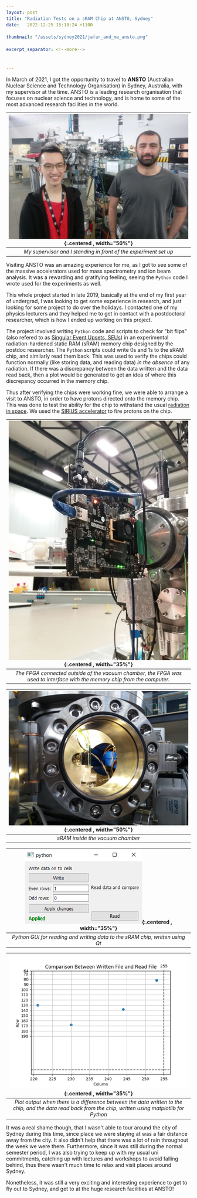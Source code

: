 ```yaml
---
layout: post
title: "Radiation Tests on a sRAM Chip at ANSTO, Sydney"
date:   2022-12-25 15:18:24 +1100

thumbnail: "/assets/sydney2021/jafar_and_me_ansto.png"

excerpt_separator: <!--more-->


---
```


In March of 2021, I got the opportunity to travel to **ANSTO** (Australian Nuclear Science and Technology Organisation) in Sydney, Australia, with my supervisor at the time. <!--more-->
ANSTO is a leading research organisation that focuses on nuclear science and technology, and is home to some of the most advanced research facilities in the world. 


|![image tooltip here](/assets/sydney2021/jafar_and_me_ansto.png){:.centered , width="50%"}|
|:--:| 
| *My supervisor and I standing in front of the experiment set up*|




Visiting ANSTO was an amazing experience for me, as I got to see some of the massive accelerators used for mass spectrometry and ion beam analysis. It was a rewarding and gratifying feeling, seeing the `Python` code I wrote used for the experiments as well.

This whole project started in late 2019, basically at the end of my first year of undergrad, I was looking to get some experience in research, and just looking for some project to do over the holidays. I contacted one of my physics lecturers and they helped me to get in contact with a postdoctoral researcher, which is how I ended up working on this project. 

The project involved writing `Python` code and scripts to check for "bit flips" (also refered to as [Singular Event Upsets, SEUs](https://ieeexplore.ieee.org/document/509840)) in an experimental radiation-hardened static RAM (sRAM) memory chip designed by the postdoc researcher. The `Python` scripts could write 0s and 1s to the sRAM chip, and similarly read them back. This was used to verify the chips could function normally (like storing data, and reading data) *in the absence* of any radiation. If there was a discrepancy between the data written and the data read back, then a plot would be generated to get an idea of where this discrepancy occurred in the memory chip.

Thus after verifying the chips were working fine, we were able to arrange a visit to ANSTO, in order to have protons directed onto the memory chip. This was done to test the ability for the chip to withstand the usual [radiation in space](https://lws-set.gsfc.nasa.gov/documents/Modeling_the_Space_Radiation_Environment.pdf). We used the [SIRIUS accelerator](https://www.ansto.gov.au/our-facilities/centre-for-accelerator-science/sirius-accelerator) to fire protons on the chip.

|![image tooltip here](/assets/sydney2021/fpga.jpg){:.centered , width="35%"}|
|:--:| 
| *The FPGA connected outside of the vacuum chamber, the FPGA was used to interface with the memory chip from the computer.*|

|![image tooltip here](/assets/sydney2021/vacuum_chamber.jpg){:.centered , width="50%"}|
|:--:| 
| *sRAM inside the vacuum chamber* |


|![image tooltip here](/assets/sydney2021/gui.png){:.centered , width="35%"}|
|:--:| 
| *Python GUI for reading and writing data to the sRAM chip, written using Qt* |

|![image tooltip here](/assets/sydney2021/comparison_plot.png){:.centered , width="35%"}|
|:--:| 
| *Plot output when there is a difference between the data written to the chip, and the data read back from the chip, written using matplotlib for Python* |


It was a real shame though, that I wasn't able to tour around the city of Sydney during this time, since place we were staying at was a fair distance away from the city. It also didn't help that there was a lot of rain throughout the week we were there. Furthermore, since it was still during the normal semester period, I was also trying to keep up with my usual uni commitments, catching up with lectures and workshops to avoid falling behind, thus there wasn't much time to relax and visit places around Sydney.

Nonetheless, it was still a very exciting and interesting experience to get to fly out to Sydney, and get to at the huge research facilities at ANSTO!





<!-- In this blog post, I will share my experiences from the trip and highlight some of the exciting research that is being done at ANSTO. I hope you enjoy reading about my journey and learning more about ANSTO's groundbreaking work!" -->

